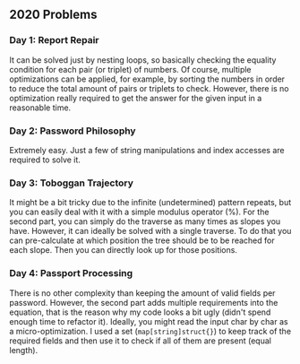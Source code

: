 ## 2020 Problems

### Day 1: Report Repair

It can be solved just by nesting loops, so basically checking the equality condition for each pair (or triplet) of
numbers. Of course, multiple optimizations can be applied, for example, by sorting the numbers in order to reduce
the total amount of pairs or triplets to check. However, there is no optimization really required to get the answer for
the given input in a reasonable time.

### Day 2: Password Philosophy

Extremely easy. Just a few of string manipulations and index accesses are required to solve it.

### Day 3: Toboggan Trajectory

It might be a bit tricky due to the infinite (undetermined) pattern repeats, but you can easily deal with it with a
simple modulus operator (%). For the second part, you can simply do the traverse as many times as slopes you have.
However, it can ideally be solved with a single traverse. To do that you can pre-calculate at which position the
tree should be to be reached for each slope. Then you can directly look up for those positions.

### Day 4: Passport Processing

There is no other complexity than keeping the amount of valid fields per password. However, the second part adds multiple
requirements into the equation, that is the reason why my code looks a bit ugly (didn't spend enough time to refactor it).
Ideally, you might read the input char by char as a micro-optimization. I used a set (`map[string]struct{}`) to keep
track of the required fields and then use it to check if all of them are present (equal length).